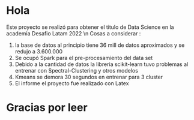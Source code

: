 # Hola 
Este proyecto se realizó para obtener el titulo de Data Science en la academia Desafio Latam 2022
 \n Cosas a considerar : 
1. la base de datos al principio tiene 36 mill de datos aproximados y se redujo a 3.600.000
2. Se ocupó Spark para el pre-procesamiento del data set
3. Debido a la cantidad de datos la libreria scikit-learn tuvo problemas al entrenar con Spectral-Clustering y otros modelos 
4. Kmeans se demora 30 segundos en entrenar para 3 cluster
5. El informe el proyecto fue realizado con Latex 

# Gracias por leer 
